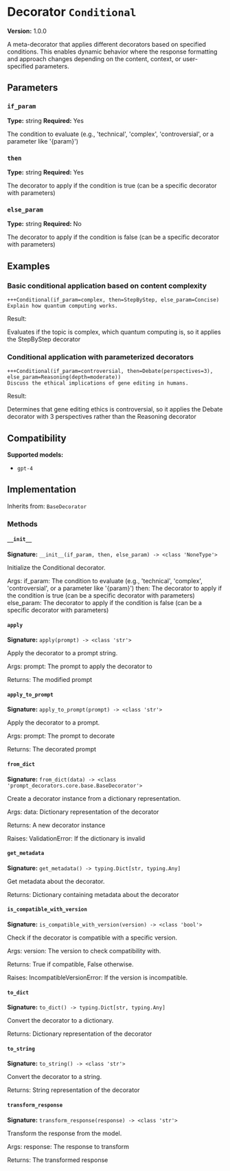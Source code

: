 # Decorator `Conditional`

**Version:** 1.0.0

A meta-decorator that applies different decorators based on specified conditions. This enables dynamic behavior where the response formatting and approach changes depending on the content, context, or user-specified parameters.

## Parameters

### `if_param`

**Type:** string
**Required:** Yes

The condition to evaluate (e.g., 'technical', 'complex', 'controversial', or a parameter like '{param}')

### `then`

**Type:** string
**Required:** Yes

The decorator to apply if the condition is true (can be a specific decorator with parameters)

### `else_param`

**Type:** string
**Required:** No

The decorator to apply if the condition is false (can be a specific decorator with parameters)

## Examples

### Basic conditional application based on content complexity

```
+++Conditional(if_param=complex, then=StepByStep, else_param=Concise)
Explain how quantum computing works.
```

Result:

Evaluates if the topic is complex, which quantum computing is, so it applies the StepByStep decorator

### Conditional application with parameterized decorators

```
+++Conditional(if_param=controversial, then=Debate(perspectives=3), else_param=Reasoning(depth=moderate))
Discuss the ethical implications of gene editing in humans.
```

Result:

Determines that gene editing ethics is controversial, so it applies the Debate decorator with 3 perspectives rather than the Reasoning decorator

## Compatibility

**Supported models:**

- `gpt-4`

## Implementation

Inherits from: `BaseDecorator`

### Methods

#### `__init__`

**Signature:** `__init__(if_param, then, else_param) -> <class 'NoneType'>`

Initialize the Conditional decorator.

Args:
    if_param: The condition to evaluate (e.g., 'technical', 'complex', 'controversial', or a parameter like '{param}')
    then: The decorator to apply if the condition is true (can be a specific decorator with parameters)
    else_param: The decorator to apply if the condition is false (can be a specific decorator with parameters)

#### `apply`

**Signature:** `apply(prompt) -> <class 'str'>`

Apply the decorator to a prompt string.

Args:
    prompt: The prompt to apply the decorator to


Returns:
    The modified prompt

#### `apply_to_prompt`

**Signature:** `apply_to_prompt(prompt) -> <class 'str'>`

Apply the decorator to a prompt.

Args:
    prompt: The prompt to decorate

Returns:
    The decorated prompt

#### `from_dict`

**Signature:** `from_dict(data) -> <class 'prompt_decorators.core.base.BaseDecorator'>`

Create a decorator instance from a dictionary representation.

Args:
    data: Dictionary representation of the decorator

Returns:
    A new decorator instance

Raises:
    ValidationError: If the dictionary is invalid

#### `get_metadata`

**Signature:** `get_metadata() -> typing.Dict[str, typing.Any]`

Get metadata about the decorator.

Returns:
    Dictionary containing metadata about the decorator

#### `is_compatible_with_version`

**Signature:** `is_compatible_with_version(version) -> <class 'bool'>`

Check if the decorator is compatible with a specific version.

Args:
    version: The version to check compatibility with.


Returns:
    True if compatible, False otherwise.


Raises:
    IncompatibleVersionError: If the version is incompatible.

#### `to_dict`

**Signature:** `to_dict() -> typing.Dict[str, typing.Any]`

Convert the decorator to a dictionary.

Returns:
    Dictionary representation of the decorator

#### `to_string`

**Signature:** `to_string() -> <class 'str'>`

Convert the decorator to a string.

Returns:
    String representation of the decorator

#### `transform_response`

**Signature:** `transform_response(response) -> <class 'str'>`

Transform the response from the model.

Args:
    response: The response to transform

Returns:
    The transformed response
